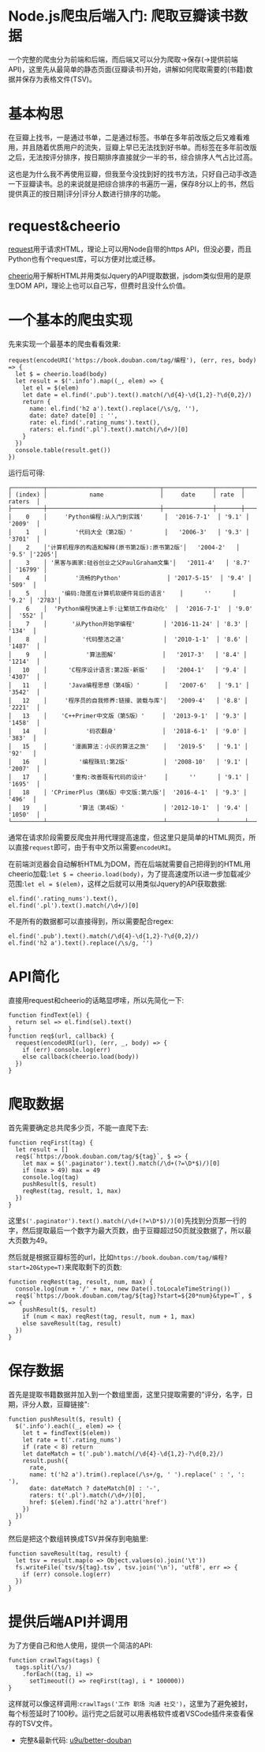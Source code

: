 # Node.js爬虫后端入门: 爬取豆瓣读书数据
一个完整的爬虫分为前端和后端，而后端又可以分为爬取→保存(→提供前端API)，这里先从最简单的静态页面(豆瓣读书)开始，讲解如何爬取需要的(书籍)数据并保存为表格文件(TSV)。

# 基本构思
在豆瓣上找书，一是通过书单，二是通过标签。书单在多年前改版之后又难看难用，并且随着优质用户的流失，豆瓣上早已无法找到好书单。而标签在多年前改版之后，无法按评分排序，按日期排序直接就少一半的书，综合排序人气占比过高。

这也是为什么我不再使用豆瓣，但我至今没找到好的找书方法，只好自己动手改造一下豆瓣读书。总的来说就是把综合排序的书遍历一遍，保存8分以上的书，然后提供真正的按日期|评分|评分人数进行排序的功能。

# request&cheerio
[request](https://github.com/request/request)用于请求HTML，理论上可以用Node自带的https API，但没必要，而且Python也有个request库，可以方便对比或迁移。

[cheerio](https://cheerio.js.org/)用于解析HTML并用类似Jquery的API提取数据，jsdom类似但用的是原生DOM API，理论上也可以自己写，但费时且没什么价值。

# 一个基本的爬虫实现
先来实现一个最基本的爬虫看看效果:
```
request(encodeURI('https://book.douban.com/tag/编程'), (err, res, body) => {
  let $ = cheerio.load(body)
  let result = $('.info').map((_, elem) => {
    let el = $(elem)
    let date = el.find('.pub').text().match(/\d{4}-\d{1,2}-?\d{0,2}/)
    return {
      name: el.find('h2 a').text().replace(/\s/g, ''),
      date: date? date[0] : '',
      rate: el.find('.rating_nums').text(),
      raters: el.find('.pl').text().match(/\d+/)[0]
    }
  })
  console.table(result.get())
})
```

运行后可得:
```
┌─────────┬────────────────────────────────┬──────────────┬───────┬─────────┐
│ (index) │            name                │     date     │ rate  │ raters  │
├─────────┼────────────────────────────────┼──────────────┼───────┼─────────┤
│    0    │     'Python编程:从入门到实践'      │  '2016-7-1'  │ '9.1' │ '2009'  │
│    1    │        '代码大全（第2版）'         │   '2006-3'   │ '9.3' │ '3701'  │
│    2    │'计算机程序的构造和解释(原书第2版):原书第2版'│   '2004-2'   │ '9.5' │'2205'│
│    3    │ '黑客与画家:硅谷创业之父PaulGraham文集'│   '2011-4'   │ '8.7' │ '16799' │
│    4    │        '流畅的Python'             │ '2017-5-15'  │ '9.4' │  '509'  │
│    5    │    '编码:隐匿在计算机软硬件背后的语言'    │      ''      │ '9.2' │ '2783'│
│    6    │  'Python编程快速上手:让繁琐工作自动化'  │  '2016-7-1'  │ '9.0' │  '552' │
│    7    │       '从Python开始学编程'        │ '2016-11-24' │ '8.3' │  '134'  │
│    8    │          '代码整洁之道'           │  '2010-1-1'  │ '8.6' │ '1487'  │
│    9    │           '算法图解'             │   '2017-3'   │ '8.4' │ '1214'  │
│   10    │      'C程序设计语言:第2版·新版'    │   '2004-1'   │ '9.4' │ '4307'  │
│   11    │      'Java编程思想（第4版）'       │   '2007-6'   │ '9.1' │ '3542'  │
│   12    │     '程序员的自我修养:链接、装载与库'│   '2009-4'   │ '8.8' │ '2221'  │
│   13    │    'C++Primer中文版（第5版）'     │  '2013-9-1'  │ '9.3' │ '1458'  │
│   14    │           '码农翻身'             │  '2018-6-1'  │ '9.0' │  '383'  │
│   15    │       '漫画算法：小灰的算法之旅'    │   '2019-5'   │ '9.1' │  '92'   │
│   16    │         '编程珠玑:第2版'          │  '2008-10'   │ '9.1' │ '2007'  │
│   17    │       '重构:改善既有代码的设计'     │      ''      │ '9.1' │ '1695'  │
│   18    │ 'CPrimerPlus（第6版）中文版:第六版'│  '2016-4-1'  │ '9.3' │  '496'  │
│   19    │         '算法（第4版）'           │ '2012-10-1'  │ '9.4' │ '1050'  │
└─────────┴─────────────────────────────────┴──────────────┴───────┴─────────┘
```

通常在请求阶段需要反爬虫并用代理提高速度，但这里只是简单的HTML网页，所以直接`request`即可，由于有中文所以需要`encodeURI`。

在前端浏览器会自动解析HTML为DOM，而在后端就需要自己把得到的HTML用cheerio加载:`let $ = cheerio.load(body)`，为了提高速度所以进一步加载减少范围:`let el = $(elem)`，这样之后就可以用类似Jquery的API获取数据:
```
el.find('.rating_nums').text(),
el.find('.pl').text().match(/\d+/)[0]
```

不是所有的数据都可以直接得到，所以需要配合regex:
```
el.find('.pub').text().match(/\d{4}-\d{1,2}-?\d{0,2}/)
el.find('h2 a').text().replace(/\s/g, '')
```

# API简化
直接用request和cheerio的话略显啰嗦，所以先简化一下:
```
function findText(el) {
  return sel => el.find(sel).text()
}
function req$(url, callback) {
  request(encodeURI(url), (err, _, body) => {
    if (err) console.log(err)
    else callback(cheerio.load(body))
  })
}
```

# 爬取数据
首先需要确定总共爬多少页，不能一直爬下去:
```
function reqFirst(tag) {
  let result = []
  req$(`https://book.douban.com/tag/${tag}`, $ => {
    let max = $('.paginator').text().match(/\d+(?=\D*$)/)[0]
    if (max > 49) max = 49
    console.log(tag)
    pushResult($, result)
    reqRest(tag, result, 1, max)
  })
}
```

这里`$('.paginator').text().match(/\d+(?=\D*$)/)[0]`先找到分页那一行的字，然后提取最后一个数字为最大页数，由于豆瓣超过50页就没数据了，所以最大页数为49。

然后就是根据豆瓣标签的url，比如`https://book.douban.com/tag/编程?start=20&type=T)`来爬取剩下的页数:
```
function reqRest(tag, result, num, max) {
  console.log(num + '/' + max, new Date().toLocaleTimeString())
  req$(`https://book.douban.com/tag/${tag}?start=${20*num}&type=T`, $ => {
    pushResult($, result)
    if (num < max) reqRest(tag, result, num + 1, max)
    else saveResult(tag, result)
  })
}
```

# 保存数据
首先是提取书籍数据并加入到一个数组里面，这里只提取需要的”评分，名字，日期，评分人数，豆瓣链接":
```
function pushResult($, result) {
  $('.info').each((_, elem) => {
    let t = findText($(elem))
    let rate = t('.rating_nums')
    if (rate < 8) return
    let dateMatch = t('.pub').match(/\d{4}-\d{1,2}-?\d{0,2}/)
    result.push({
      rate,
      name: t('h2 a').trim().replace(/\s+/g, ' ').replace(' : ', ': '),
      date: dateMatch ? dateMatch[0] : '-',
      raters: t('.pl').match(/\d+/)[0],
      href: $(elem).find('h2 a').attr('href')
    })
  })
}
```

然后是把这个数组转换成TSV并保存到电脑里:
```
function saveResult(tag, result) {
  let tsv = result.map(o => Object.values(o).join('\t'))
  fs.writeFile(`tsv/${tag}.tsv`, tsv.join('\n'), 'utf8', err => {
    if (err) console.log(err)
  })
}
```

# 提供后端API并调用
为了方便自己和他人使用，提供一个简洁的API:
```
function crawlTags(tags) {
  tags.split(/\s/)
    .forEach((tag, i) =>
      setTimeout(() => reqFirst(tag), i * 100000))
}
```

这样就可以像这样调用:`crawlTags('工作 职场 沟通 社交')`，这里为了避免被封，每个标签延时了100秒。运行完之后就可以用表格软件或者VSCode插件来查看保存的TSV文件。

- 完整&最新代码: [u9u/better-douban](https://github.com/u9u/better-douban)
